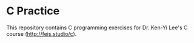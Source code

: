 # C Practice
This repository contains C programming exercises for Dr. Ken-Yi Lee's C course (http://feis.studio/c).

